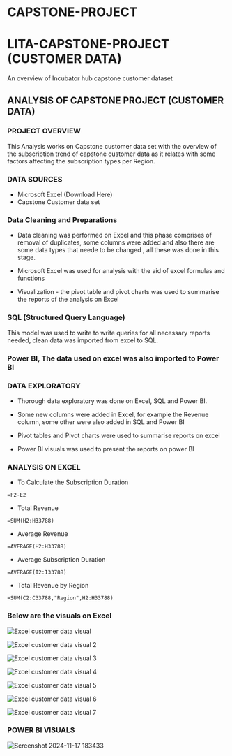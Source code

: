# CAPSTONE-PROJECT

# LITA-CAPSTONE-PROJECT (CUSTOMER DATA)

An overview of Incubator hub capstone customer dataset 

## ANALYSIS OF CAPSTONE PROJECT (CUSTOMER DATA)

### PROJECT OVERVIEW

This Analysis works on Capstone customer data set with the overview of the subscription trend of capstone customer data as it relates with some factors affecting the subscription types per Region.

### DATA SOURCES
- Microsoft Excel (Download Here)
- Capstone Customer data set

### Data Cleaning and Preparations

- Data cleaning was performed on Excel and this phase comprises of removal of duplicates, some columns were added and also there are some data types that neede to be changed , all these was done in this stage.

- Microsoft Excel was used for analysis with the aid of excel formulas and functions

- Visualization - the pivot table and pivot charts was used to summarise the reports of the analysis on Excel

### SQL (Structured Query Language)
This model was used to write to write queries for all necessary reports needed, clean data was imported from excel to SQL.

### Power BI, The data used on excel was also imported to Power BI

### DATA EXPLORATORY 
- Thorough data exploratory was done on Excel, SQL and Power BI.

- Some new columns were added in Excel, for example the Revenue column, some other were also added in SQL and Power BI

- Pivot tables and Pivot charts were used to summarise reports on excel

- Power BI visuals was used to present the reports on  power BI

### ANALYSIS ON EXCEL
- To Calculate the Subscription Duration
```
=F2-E2
```

- Total Revenue
```
=SUM(H2:H33788)
```
- Average Revenue
```
=AVERAGE(H2:H33788)
```
- Average Subscription Duration
```
=AVERAGE(I2:I33788)
```
- Total Revenue by Region
```
=SUM(C2:C33788,"Region",H2:H33788)
```

### Below are the visuals on Excel
![Excel customer data visual](https://github.com/user-attachments/assets/af6c03ad-8068-4266-a1eb-d39677553ece)

![Excel customer data visual 2](https://github.com/user-attachments/assets/8845a987-3e0d-457f-885c-6c703bdae2b4)

![Excel customer data visual 3](https://github.com/user-attachments/assets/324b2c65-0e28-4088-b5c7-530d8dc7eff1)

![Excel customer data visual 4](https://github.com/user-attachments/assets/5d992ac6-7465-4aab-9709-bca6da00da19)

![Excel customer data visual 5](https://github.com/user-attachments/assets/c1cfb013-63d0-4b8f-a3a1-66321e76977c)

![Excel customer data visual 6](https://github.com/user-attachments/assets/f8770029-b2ec-4fcf-a748-1e4fa0534f0b)

![Excel customer data visual 7](https://github.com/user-attachments/assets/1963f7c4-ff99-4764-b602-ed7185937076)

### POWER BI VISUALS

![Screenshot 2024-11-17 183433](https://github.com/user-attachments/assets/c3e102d2-dd9b-4e62-9134-9224ee3b9e1a)

